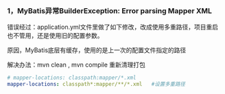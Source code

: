 ### 1，MyBatis异常BuilderException: Error parsing Mapper XML

错误经过：application.yml文件里做了如下修改，改成使用多重路径，项目重启也不管用，还是使用旧的配置参数。

原因，MyBatis底层有缓存，使用的是上一次的配置文件指定的路径

解决办法：mvn  clean  ,  mvn  compile  重新清理打包

```yaml
# mapper-locations: classpath:mapper/*.xml  
mapper-locations: classpath*:mapper/**/*.xml   #设置多重路径
```

